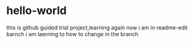 # hello-world
this is github guided trial project,learning again 
now i am in readme-edit barnch 
i am laerning to how to change in the branch
